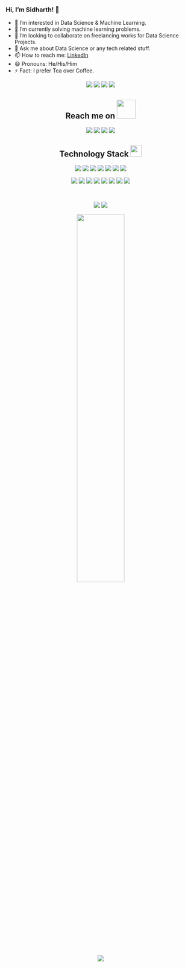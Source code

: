 ### Hi, I’m Sidharth! 👋
- 👀 I’m interested in Data Science & Machine Learning.
- 🌱 I’m currently solving machine learning problems.
- 💞️ I’m looking to collaborate on freelancing works for Data Science Projects.
- 💬 Ask me about Data Science or any tech related stuff.
- 📫 How to reach me: [LinkedIn](http://www.linkedin.com/in/sidharth178)
- 😄 Pronouns: He/His/Him
- ⚡ Fact: I prefer Tea over Coffee.


<!---
sidharth178/sidharth178 is a ✨ special ✨ repository because its `README.md` (this file) appears on your GitHub profile.
You can click the Preview link to take a look at your changes.
https://github-readme-stats.anuraghazra1.vercel.app/api/top-langs/?username=anuraghazra&layout=compact&theme=material-palenight
  <img src = "https://github-readme-stats.vercel.app/api/top-langs/?username=sidharth178&theme=radical">
--->


 <p align="center">
 <img src="https://badges.pufler.dev/visits/sidharth178/sidharth178"/>
 <img src="https://badges.pufler.dev/years/sidharth178"/>
 <img src="https://badges.pufler.dev/repos/sidharth178"/>
 <img src="https://badges.pufler.dev/commits/monthly/sidharth178"/>
</p>
<h2 align="center">Reach me on <img src="https://media.giphy.com/media/mGcNjsfWAjY5AEZNw6/giphy.gif" width="50"></h2>
<p align="center">
<img src="https://img.shields.io/badge/-the_name_is_sidh-purple?style=flat-square&logo=instagram&logoColor=white&link=https://instagram.com/the_name_is_sidh/" />
<img src="https://img.shields.io/badge/-sidharth.ku178@gmail.com-c14438?style=flat-square&logo=Gmail&logoColor=white&link=mailto:sidharth.ku178@gmail.com" />
<img src="https://img.shields.io/badge/-sidharth178-blue?style=flat-square&logo=Linkedin&logoColor=white&link=https://www.linkedin.com/in/sidharth178//" />
<img src="https://img.shields.io/badge/-imSidhMohanty-blue?style=flat-square&logo=twitter&logoColor=white&link=https://twitter.com/imSidhMohanty" />

</p>

<h2 align="center">Technology Stack <img src="https://media.giphy.com/media/WUlplcMpOCEmTGBtBW/giphy.gif" width="30"></h2>

<p align="center">
 <img src="https://img.shields.io/badge/C-00599C?style=flat-square&logo=c&logoColor=white"/>
<img src="https://img.shields.io/badge/-java-E34A86?style=flat-square&logo=java"/>
<img src="https://img.shields.io/badge/-C++-00599C?style=flat-square&logo=c"/>
<img src="https://img.shields.io/badge/-HTML5-E34F26?style=flat-square&logo=html5&logoColor=white"/>
<img src="https://img.shields.io/badge/-CSS3-1572B6?style=flat-square&logo=css3"/>
<img src="https://img.shields.io/badge/-Bootstrap-563D7C?style=flat-square&logo=bootstrap"/>
<img src="https://img.shields.io/badge/-Heroku-430098?style=flat-square&logo=heroku"/>
</p>
<p align="center">
<img src="https://img.shields.io/badge/-JavaScript-black?style=flat-square&logo=javascript"/>
<img src="https://img.shields.io/badge/-Nodejs-black?style=flat-square&logo=Node.js"/>
<img src="https://img.shields.io/badge/-Expressjs-black?style=flat-square&logo=Express.js"/>
<img src="https://img.shields.io/badge/-React-black?style=flat-square&logo=react"/>
<img src="https://img.shields.io/badge/-MongoDB-black?style=flat-square&logo=mongodb"/>
<img src="https://img.shields.io/badge/-MySQL-black?style=flat-square&logo=mysql"/>
<img src="https://img.shields.io/badge/-Git-black?style=flat-square&logo=git"/>
<img src="https://img.shields.io/badge/-GitHub-black?style=flat-square&logo=github"/>
</p>
<br>
<p align = "center">
  <img src = "https://github-readme-stats.vercel.app/api?username=sidharth178&show_icons=true&theme=radical&line_height=33">
  <img src = "https://github-readme-stats.vercel.app/api/top-langs/?username=sidharth178&theme=radical">
 
</p>
<p align = "center">
<img width="50%" src="https://github-readme-streak-stats.herokuapp.com/?user=sidharth178&show_icons=true&locale=en&layout=compact&theme=radical&line_height=0" />
</p> 
<p align = "center">
 <img src="https://activity-graph.herokuapp.com/graph?username=sidharth178&theme=redical">
</p>  
